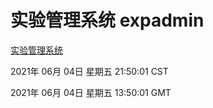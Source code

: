 # 实验管理系统 expadmin
[实验管理系统](http://59.174.26.227:56808/expadmin-782313d2-e1b1-4ea7-932e-3a55e6a1a4d0/)

2021年 06月 04日 星期五 21:50:01 CST

2021年 06月 04日 星期五 13:50:01 GMT
